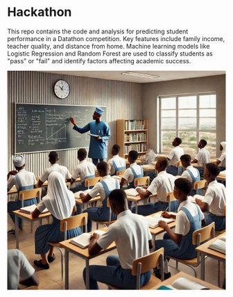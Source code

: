 # Hackathon
This repo contains the code and analysis for predicting student performance in a Datathon competition. Key features include family income, teacher quality, and distance from home. Machine learning models like Logistic Regression and Random Forest are used to classify students as "pass" or "fail" and identify factors affecting academic success.

![Classroom Image](./Image.jpg)
